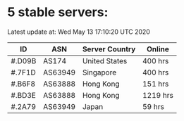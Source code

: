 # 5 stable servers:

Latest update at: Wed May 13 17:10:20 UTC 2020

| ID | ASN | Server Country | Online |
| -- | --- | -------------- | ------ |
| #.D09B | AS174 | United States | 400 hrs |
| #.7F1D | AS63949 | Singapore | 400 hrs |
| #.B6F8 | AS63888 | Hong Kong | 151 hrs |
| #.BD3E | AS63888 | Hong Kong | 1219 hrs |
| #.2A79 | AS63949 | Japan | 59 hrs |

